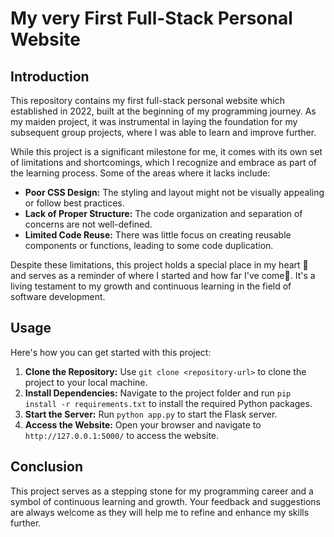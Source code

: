 
# My very First Full-Stack Personal Website

## Introduction

This repository contains my first full-stack personal website which established in 2022, built at the beginning of my programming journey. As my maiden project, it was instrumental in laying the foundation for my subsequent group projects, where I was able to learn and improve further.

While this project is a significant milestone for me, it comes with its own set of limitations and shortcomings, which I recognize and embrace as part of the learning process. Some of the areas where it lacks include:

- **Poor CSS Design:** The styling and layout might not be visually appealing or follow best practices.
- **Lack of Proper Structure:** The code organization and separation of concerns are not well-defined.
- **Limited Code Reuse:** There was little focus on creating reusable components or functions, leading to some code duplication.

Despite these limitations, this project holds a special place in my heart 🤣 and serves as a reminder of where I started and how far I've come🥹. It's a living testament to my growth and continuous learning in the field of software development.

## Usage

Here's how you can get started with this project:

1. **Clone the Repository:** Use `git clone <repository-url>` to clone the project to your local machine.
2. **Install Dependencies:** Navigate to the project folder and run `pip install -r requirements.txt` to install the required Python packages.
3. **Start the Server:** Run `python app.py` to start the Flask server.
4. **Access the Website:** Open your browser and navigate to `http://127.0.0.1:5000/` to access the website.

## Conclusion

This project serves as a stepping stone for my programming career and a symbol of continuous learning and growth. Your feedback and suggestions are always welcome as they will help me to refine and enhance my skills further.


